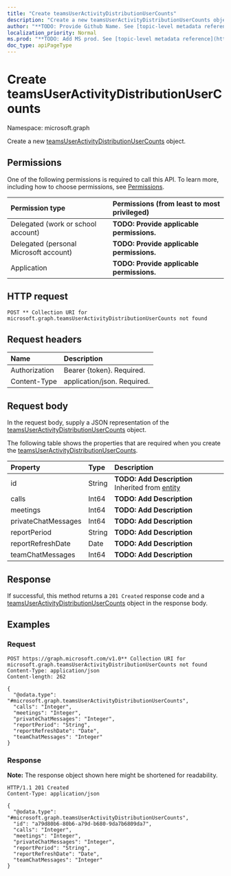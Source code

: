 ```yaml
---
title: "Create teamsUserActivityDistributionUserCounts"
description: "Create a new teamsUserActivityDistributionUserCounts object."
author: "**TODO: Provide Github Name. See [topic-level metadata reference](https://msgo.azurewebsites.net/add/document/guidelines/metadata.html#topic-level-metadata)**"
localization_priority: Normal
ms.prod: "**TODO: Add MS prod. See [topic-level metadata reference](https://msgo.azurewebsites.net/add/document/guidelines/metadata.html#topic-level-metadata)**"
doc_type: apiPageType
---
```


# Create teamsUserActivityDistributionUserCounts
Namespace: microsoft.graph



Create a new [teamsUserActivityDistributionUserCounts](../resources/teamsuseractivitydistributionusercounts.md) object.

## Permissions
One of the following permissions is required to call this API. To learn more, including how to choose permissions, see [Permissions](/graph/permissions-reference).

|Permission type|Permissions (from least to most privileged)|
|:---|:---|
|Delegated (work or school account)|**TODO: Provide applicable permissions.**|
|Delegated (personal Microsoft account)|**TODO: Provide applicable permissions.**|
|Application|**TODO: Provide applicable permissions.**|

## HTTP request

<!-- {
  "blockType": "ignored"
}
-->
``` http
POST ** Collection URI for microsoft.graph.teamsUserActivityDistributionUserCounts not found
```

## Request headers
|Name|Description|
|:---|:---|
|Authorization|Bearer {token}. Required.|
|Content-Type|application/json. Required.|

## Request body
In the request body, supply a JSON representation of the [teamsUserActivityDistributionUserCounts](../resources/teamsuseractivitydistributionusercounts.md) object.

The following table shows the properties that are required when you create the [teamsUserActivityDistributionUserCounts](../resources/teamsuseractivitydistributionusercounts.md).

|Property|Type|Description|
|:---|:---|:---|
|id|String|**TODO: Add Description** Inherited from [entity](../resources/entity.md)|
|calls|Int64|**TODO: Add Description**|
|meetings|Int64|**TODO: Add Description**|
|privateChatMessages|Int64|**TODO: Add Description**|
|reportPeriod|String|**TODO: Add Description**|
|reportRefreshDate|Date|**TODO: Add Description**|
|teamChatMessages|Int64|**TODO: Add Description**|



## Response

If successful, this method returns a `201 Created` response code and a [teamsUserActivityDistributionUserCounts](../resources/teamsuseractivitydistributionusercounts.md) object in the response body.

## Examples

### Request
<!-- {
  "blockType": "request",
  "name": "create_teamsuseractivitydistributionusercounts_from_"
}
-->
``` http
POST https://graph.microsoft.com/v1.0** Collection URI for microsoft.graph.teamsUserActivityDistributionUserCounts not found
Content-Type: application/json
Content-length: 262

{
  "@odata.type": "#microsoft.graph.teamsUserActivityDistributionUserCounts",
  "calls": "Integer",
  "meetings": "Integer",
  "privateChatMessages": "Integer",
  "reportPeriod": "String",
  "reportRefreshDate": "Date",
  "teamChatMessages": "Integer"
}
```


### Response
**Note:** The response object shown here might be shortened for readability.
<!-- {
  "blockType": "response",
  "truncated": true,
  "@odata.type": "microsoft.graph.teamsUserActivityDistributionUserCounts"
}
-->
``` http
HTTP/1.1 201 Created
Content-Type: application/json

{
  "@odata.type": "#microsoft.graph.teamsUserActivityDistributionUserCounts",
  "id": "a79d80b6-80b6-a79d-b680-9da7b6809da7",
  "calls": "Integer",
  "meetings": "Integer",
  "privateChatMessages": "Integer",
  "reportPeriod": "String",
  "reportRefreshDate": "Date",
  "teamChatMessages": "Integer"
}
```

